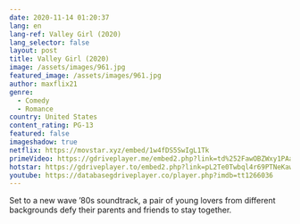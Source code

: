 ```yaml
---
date: 2020-11-14 01:20:37
lang: en
lang-ref: Valley Girl (2020)
lang_selector: false
layout: post
title: Valley Girl (2020)
image: /assets/images/961.jpg
featured_image: /assets/images/961.jpg
author: maxflix21
genre:
  - Comedy
  - Romance
country: United States
content_rating: PG-13
featured: false
imageshadow: true
netflix: https://movstar.xyz/embed/1w4fDS5SwIgL1Tk
primeVideo: https://gdriveplayer.me/embed2.php?link=td%252FawOBZWxy1PAaaCwwZrwAwLehNk%252F33AYQ6pieI2k9sIzFINSKSQLfMHan%252FYlM%252B3ExgfJJygOZ83dth1uld0ye0TULRw84hqLu2xnEqQ7k9ES%252FwqXckedGZ5MrhVcBGGyPfAMVXURsyjToUpANi7T%252BZ62IB%252FQn5dKPlu7Uh9E4ca%252FNtGeZUY1YirEtM3MXXU%253D
hotstar: https://gdriveplayer.to/embed2.php?link=pL2Te0Twbql4r69PTNeKawXK5U8pe%252BwdhGl2K6W2eJh%252F0qnxeZuG3Yo6IUbNetimqe8wfIkdUXle3T6Vgd%252BuL%252FWloHWPW%252BlWMBBXjW5mdaXvPrVWQcofkXbr0MeGVDN3M1x4oDsukSpjIuCrVo0AAlBwlDBXfCXDulReXgW80ZaVmQIZvH9OmWdX2ucY6gsPVUXvyBVxaEFKxgrI9%252BF1p5j%252BtPHHCeruwpFJV4XUgklYVQlQ5gHQW1dBXHp8LvTlMgHhbWb28%252F9QsyOG3wHCanxWprRBW1axbxFH9%252FX9LP1w%253D%253D
youtube: https://databasegdriveplayer.co/player.php?imdb=tt1266036
---
```

Set to a new wave ’80s soundtrack, a pair of young lovers from different backgrounds defy their parents and friends to stay together.